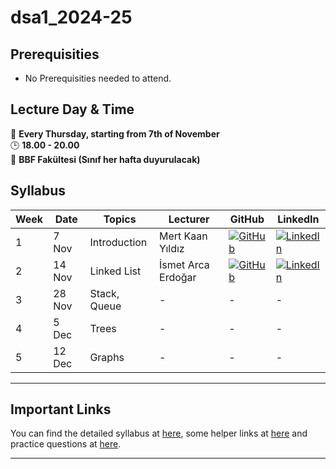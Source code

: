 [1]: https://img.shields.io/badge/github-%23121011.svg?style=for-the-badge&logo=github&logoColor=white
[2]: https://img.shields.io/badge/linkedin-%230077B5.svg?style=for-the-badge&logo=linkedin&logoColor=white
# dsa1_2024-25

## Prerequisities
- No Prerequisities needed to attend. 

##  Lecture Day & Time
📆 **Every Thursday, starting from 7th of November**  
🕒 **18.00 - 20.00**  
📍 **BBF Fakültesi (Sınıf her hafta duyurulacak)**

## Syllabus

| Week | Date     | Topics                      | Lecturer                  | GitHub                                         | LinkedIn                                     |
|------|----------|-----------------------------|---------------------------|------------------------------------------------|---------------------------------------|
| 1    | 7 Nov   | Introduction                | Mert Kaan Yıldız     |[![GitHub][1]](https://github.com/myiper)   | [![LinkedIn][2]](https://www.linkedin.com/in/mert-kaan-y%C4%B1ld%C4%B1z-b10b5a25b/)                                         |
| 2    | 14 Nov    | Linked List             |      İsmet Arca Erdoğar        |  [![GitHub][1]](https://github.com/arcaerdogar)      |  [![LinkedIn][2]](https://www.linkedin.com/in/ismet-arca-erdo%C4%9Far-738804270/)  |
| 3    | 28 Nov   | Stack, Queue       |       -      | -        | - |
| 4    | 5 Dec   | Trees    |            -     |   -     | -|
| 5    | 12 Dec   | Graphs       |     -       | -        | -|


---
## Important Links
You can find the detailed syllabus at [here](./syllabus.md), some helper links at [here](./links.md) and practice questions at [here](./practice_questions.md).

---
